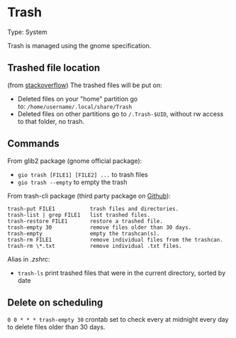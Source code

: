 # Trash

Type: System

Trash is managed using the gnome specification.

## Trashed file location
(from [stackoverflow](https://askubuntu.com/a/877594/877408)) The trashed files will be put on:

- Deleted files on your "home" partition go to: `/home/username/.local/share/Trash`
- Deleted files on other partitions go to `/.Trash-$UID`, without rw access to that folder, no trash.

## Commands
From glib2 package (gnome official package):

- `gio trash [FILE1] [FILE2] ...` to trash files
- `gio trash --empty` to empty the trash

From trash-cli package (third party package on [Github](https://github.com/andreafrancia/trash-cli)):

```
trash-put FILE1           trash files and directories.
trash-list | grep FILE1   list trashed files.
trash-restore FILE1       restore a trashed file.
trash-empty 30            remove files older than 30 days.
trash-empty               empty the trashcan(s).
trash-rm FILE1            remove individual files from the trashcan.
trash-rm \*.txt           remove individual .txt files.
```

Alias in *.zshrc*:

- `trash-ls` print trashed files that were in the current directory, sorted by date

## Delete on scheduling
`0 0 * * * trash-empty 30` crontab set to check every at midnight every day to delete files older than 30 days.